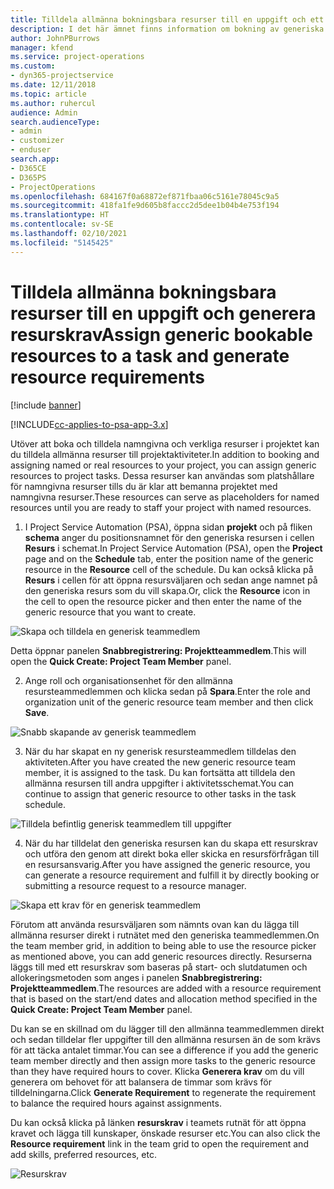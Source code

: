 ```yaml
---
title: Tilldela allmänna bokningsbara resurser till en uppgift och ett projektteam
description: I det här ämnet finns information om bokning av generiska resurser till aktivitets- och projektgrupper.
author: JohnPBurrows
manager: kfend
ms.service: project-operations
ms.custom:
- dyn365-projectservice
ms.date: 12/11/2018
ms.topic: article
ms.author: ruhercul
audience: Admin
search.audienceType:
- admin
- customizer
- enduser
search.app:
- D365CE
- D365PS
- ProjectOperations
ms.openlocfilehash: 684167f0a68872ef871fbaa06c5161e78045c9a5
ms.sourcegitcommit: 418fa1fe9d605b8faccc2d5dee1b04b4e753f194
ms.translationtype: HT
ms.contentlocale: sv-SE
ms.lasthandoff: 02/10/2021
ms.locfileid: "5145425"
---
```

# <a name="assign-generic-bookable-resources-to-a-task-and-generate-resource-requirements"></a><span data-ttu-id="0a634-103">Tilldela allmänna bokningsbara resurser till en uppgift och generera resurskrav</span><span class="sxs-lookup"><span data-stu-id="0a634-103">Assign generic bookable resources to a task and generate resource requirements</span></span> 

[!include [banner](../includes/psa-now-project-operations.md)]

[!INCLUDE[cc-applies-to-psa-app-3.x](../includes/cc-applies-to-psa-app-3x.md)]

<span data-ttu-id="0a634-104">Utöver att boka och tilldela namngivna och verkliga resurser i projektet kan du tilldela allmänna resurser till projektaktiviteter.</span><span class="sxs-lookup"><span data-stu-id="0a634-104">In addition to booking and assigning named or real resources to your project, you can assign generic resources to project tasks.</span></span> <span data-ttu-id="0a634-105">Dessa resurser kan användas som platshållare för namngivna resurser tills du är klar att bemanna projektet med namngivna resurser.</span><span class="sxs-lookup"><span data-stu-id="0a634-105">These resources can serve as placeholders for named resources until you are ready to staff your project with named resources.</span></span> 

1. <span data-ttu-id="0a634-106">I Project Service Automation (PSA), öppna sidan **projekt** och på fliken **schema** anger du positionsnamnet för den generiska resursen i cellen **Resurs** i schemat.</span><span class="sxs-lookup"><span data-stu-id="0a634-106">In Project Service Automation (PSA), open the **Project** page and on the **Schedule** tab, enter the position name of the generic resource in the **Resource** cell of the schedule.</span></span> <span data-ttu-id="0a634-107">Du kan också klicka på **Resurs** i cellen för att öppna resursväljaren och sedan ange namnet på den generiska resurs som du vill skapa.</span><span class="sxs-lookup"><span data-stu-id="0a634-107">Or, click the **Resource** icon in the cell to open the resource picker and then enter the name of the generic resource that you want to create.</span></span>

![Skapa och tilldela en generisk teammedlem](media/RM-how-to-9.png)

<span data-ttu-id="0a634-109">Detta öppnar panelen **Snabbregistrering: Projektteammedlem**.</span><span class="sxs-lookup"><span data-stu-id="0a634-109">This will open the **Quick Create: Project Team Member** panel.</span></span> 

2. <span data-ttu-id="0a634-110">Ange roll och organisationsenhet för den allmänna resursteammedlemmen och klicka sedan på **Spara**.</span><span class="sxs-lookup"><span data-stu-id="0a634-110">Enter the role and organization unit of the generic resource team member and then click **Save**.</span></span>

![Snabb skapande av generisk teammedlem](media/RM-how-to-10.png)

3. <span data-ttu-id="0a634-112">När du har skapat en ny generisk resursteammedlem tilldelas den aktiviteten.</span><span class="sxs-lookup"><span data-stu-id="0a634-112">After you have created the new generic resource team member, it is assigned to the task.</span></span> <span data-ttu-id="0a634-113">Du kan fortsätta att tilldela den allmänna resursen till andra uppgifter i aktivitetsschemat.</span><span class="sxs-lookup"><span data-stu-id="0a634-113">You can continue to assign that generic resource to other tasks in the task schedule.</span></span>

![Tilldela befintlig generisk teammedlem till uppgifter](media/RM-how-to-11.png)

4. <span data-ttu-id="0a634-115">När du har tilldelat den generiska resursen kan du skapa ett resurskrav och utföra den genom att direkt boka eller skicka en resursförfrågan till en resursansvarig.</span><span class="sxs-lookup"><span data-stu-id="0a634-115">After you have assigned the generic resource, you can generate a resource requirement and fulfill it by directly booking or submitting a resource request to a resource manager.</span></span>

![Skapa ett krav för en generisk teammedlem](media/RM-how-to-12.png)

<span data-ttu-id="0a634-117">Förutom att använda resursväljaren som nämnts ovan kan du lägga till allmänna resurser direkt i rutnätet med den generiska teammedlemmen.</span><span class="sxs-lookup"><span data-stu-id="0a634-117">On the team member grid, in addition to being able to use the resource picker as mentioned above, you can add generic resources directly.</span></span> <span data-ttu-id="0a634-118">Resurserna läggs till med ett resurskrav som baseras på start- och slutdatumen och allokeringsmetoden som anges i panelen **Snabbregistrering: Projektteammedlem**.</span><span class="sxs-lookup"><span data-stu-id="0a634-118">The resources are added with a resource requirement that is based on the start/end dates and allocation method specified in the **Quick Create: Project Team Member** panel.</span></span>

<span data-ttu-id="0a634-119">Du kan se en skillnad om du lägger till den allmänna teammedlemmen direkt och sedan tilldelar fler uppgifter till den allmänna resursen än de som krävs för att täcka antalet timmar.</span><span class="sxs-lookup"><span data-stu-id="0a634-119">You can see a difference if you add the generic team member directly and then assign more tasks to the generic resource than they have required hours to cover.</span></span> <span data-ttu-id="0a634-120">Klicka **Generera krav** om du vill generera om behovet för att balansera de timmar som krävs för tilldelningarna.</span><span class="sxs-lookup"><span data-stu-id="0a634-120">Click **Generate Requirement** to regenerate the requirement to balance the required hours against assignments.</span></span>

<span data-ttu-id="0a634-121">Du kan också klicka på länken **resurskrav** i teamets rutnät för att öppna kravet och lägga till kunskaper, önskade resurser etc.</span><span class="sxs-lookup"><span data-stu-id="0a634-121">You can also click the **Resource requirement** link in the team grid to open the requirement and add skills, preferred resources, etc.</span></span>

![Resurskrav](media/RM-how-to-13.png)

